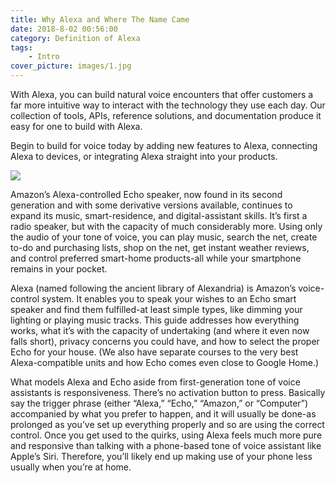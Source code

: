 ```yaml
---
title: Why Alexa and Where The Name Came
date: 2018-8-02 00:56:00
category: Definition of Alexa
tags:
	- Intro
cover_picture: images/1.jpg
---
```


With Alexa, you can build natural voice encounters that offer customers a far more intuitive way to interact with the technology they use each day. Our collection of tools, APIs, reference solutions, and documentation produce it easy for one to build with Alexa.

Begin to build for voice today by adding new features to Alexa, connecting Alexa to devices, or integrating Alexa straight into your products.

<!-- more -->

![](/images/1.jpg)

Amazon’s Alexa-controlled Echo speaker, now found in its second generation and with some derivative versions available, continues to expand its music, smart-residence, and digital-assistant skills. It’s first a radio speaker, but with the capacity of much considerably more. Using only the audio of your tone of voice, you can play music, search the net, create to-do and purchasing lists, shop on the net, get instant weather reviews, and control preferred smart-home products-all while your smartphone remains in your pocket.

Alexa (named following the ancient library of Alexandria) is Amazon’s voice-control system. It enables you to speak your wishes to an Echo smart speaker and find them fulfilled-at least simple types, like dimming your lighting or playing music tracks. This guide addresses how everything works, what it’s with the capacity of undertaking (and where it even now falls short), privacy concerns you could have, and how to select the proper Echo for your house. (We also have separate courses to the very best Alexa-compatible units and how Echo comes even close to Google Home.)

What models Alexa and Echo aside from first-generation tone of voice assistants is responsiveness. There’s no activation button to press. Basically say the trigger phrase (either “Alexa,” “Echo,” “Amazon,” or “Computer”) accompanied by what you prefer to happen, and it will usually be done-as prolonged as you’ve set up everything properly and so are using the correct control. Once you get used to the quirks, using Alexa feels much more pure and responsive than talking with a phone-based tone of voice assistant like Apple’s Siri. Therefore, you’ll likely end up making use of your phone less usually when you’re at home.